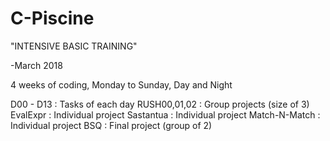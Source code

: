 # C-Piscine 
"INTENSIVE BASIC TRAINING"

-March 2018

4 weeks of coding, Monday to Sunday, Day and Night

D00 - D13     : Tasks of each day
RUSH00,01,02  : Group projects (size of 3)
EvalExpr      : Individual project
Sastantua     : Individual project
Match-N-Match : Individual project
BSQ           : Final project (group of 2)
